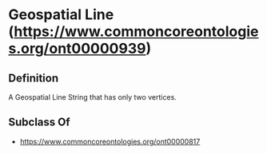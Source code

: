 # Geospatial Line (https://www.commoncoreontologies.org/ont00000939)

## Definition
A Geospatial Line String that has only two vertices.

## Subclass Of
- https://www.commoncoreontologies.org/ont00000817

